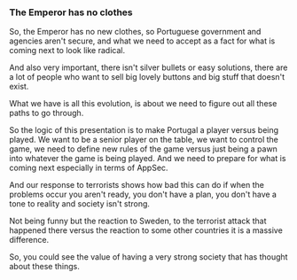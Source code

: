 ### The Emperor has no clothes

So, the Emperor has no new clothes, so Portuguese government and agencies aren't secure, and what we need to accept as a fact for what is coming next to look like radical.

And also very important, there isn't silver bullets or easy solutions, there are a lot of people who want to sell big lovely buttons and big stuff that doesn't exist.

What we have is all this evolution, is about we need to figure out all these paths to go through.

So the logic of this presentation is to make Portugal a player versus being played. We want to be a senior player on the table, we want to control the game, we need to define new rules of the game versus just being a pawn into whatever the game is being played. And we need to prepare for what is coming next especially in terms of AppSec.

And our response to terrorists shows how bad this can do if when the problems occur you aren't ready, you don't have a plan, you don't have a tone to reality and society isn't strong.

Not being funny but the reaction to Sweden, to the terrorist attack that happened there versus the reaction to some other countries it is a massive difference.

So, you could see the value of having a very strong society that has thought about these things.
